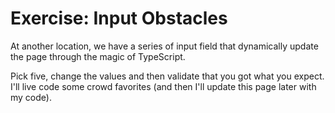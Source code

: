 # Exercise: Input Obstacles

At another location, we have a series of input field that dynamically update the page through the magic of TypeScript.

Pick five, change the values and then validate that you got what you expect. I'll live code some crowd favorites (and then I'll update this page later with my code).

